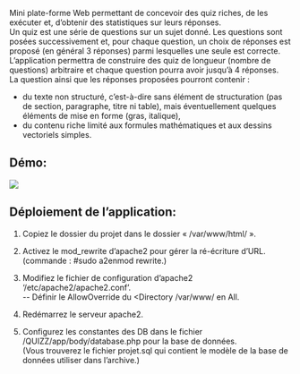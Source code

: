 Mini plate-forme Web permettant de concevoir des quiz riches, de les exécuter et, d’obtenir des statistiques sur leurs réponses.  
Un quiz est une série de questions sur un sujet donné. Les questions sont posées successivement et, pour chaque
question, un choix de réponses est proposé (en général 3 réponses) parmi lesquelles une seule est correcte.  
L’application permettra de construire des quiz de longueur (nombre de questions) arbitraire et chaque question
pourra avoir jusqu’à 4 réponses.  
La question ainsi que les réponses proposées pourront contenir :  
* du texte non structuré, c’est-à-dire sans élément de structuration (pas de section, paragraphe, titre ni table),
mais éventuellement quelques éléments de mise en forme (gras, italique),  
* du contenu riche limité aux formules mathématiques et aux dessins vectoriels simples.  
  
## Démo:  
  
<img src="https://github.com/Youva-git/demos/blob/master/quiz.gif">  
  
## Déploiement de l’application:  
  
1. Copiez le dossier du projet dans le dossier « /var/www/html/ ».  
  
2. Activez le mod_rewrite d’apache2 pour gérer la ré-écriture d’URL.  
(commande :  #sudo a2enmod rewrite.)  
  
3. Modifiez le fichier de configuration d’apache2 ‘/etc/apache2/apache2.conf’.  
-- Définir le AllowOverride du <Directory /var/www/ en All.  
  
4. Redémarrez le serveur apache2.  
  
5. Configurez les constantes des DB dans le fichier /QUIZZ/app/body/database.php pour la base de données.  
(Vous trouverez le fichier projet.sql qui contient le modèle de la base de données utiliser dans l’archive.) 
    
